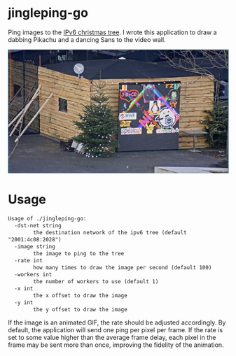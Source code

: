 # jingleping-go

Ping images to the [IPv6 christmas tree](https://jinglepings.com). I wrote this application to draw a dabbing Pikachu and a dancing Sans to the video wall.

![Screenshot of Video Board with Pikachu and Sans](static/tree.jpg)

# Usage

```
Usage of ./jingleping-go:
  -dst-net string
    	the destination network of the ipv6 tree (default "2001:4c08:2028")
  -image string
    	the image to ping to the tree
  -rate int
    	how many times to draw the image per second (default 100)
  -workers int
    	the number of workers to use (default 1)
  -x int
    	the x offset to draw the image
  -y int
    	the y offset to draw the image
```

If the image is an animated GIF, the rate should be adjusted accordingly. By default, the application will send one ping per pixel per frame. If the rate is set to some value higher than the average frame delay, each pixel in the frame may be sent more than once, improving the fidelity of the animation.
